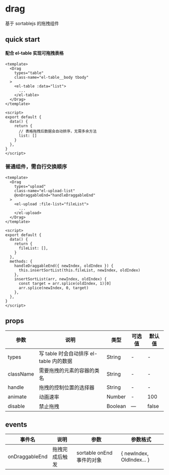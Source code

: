 # drag
基于 sortablejs 的拖拽组件

## quick start

#### 配合 el-table 实现可拖拽表格
```vue
<template>
  <Drag
    types="table"
    class-name="el-table__body tbody"
  >
    <el-table :data="list">
      ...
    </el-table>
  </Drag>
</template>

<script>
export default {
  data() {
    return {
      // 表格拖拽后数据会自动排序，无需多余方法
      list: []
    }
  },
}
</script>
```

### 普通组件，需自行交换顺序
```vue
<template>
  <Drag
    types="upload"
    class-name="el-upload-list"
    @onDraggableEnd="handleDraggableEnd"
  >
    <el-upload :file-list="fileList">
      ...
    </el-upload>
  </Drag>
</template>

<script>
export default {
  data() {
    return {
      fileList: [],
    }
  },
  methods: {
    handleDraggableEnd({ newIndex, oldIndex }) {
      this.insertSortList(this.fileList, newIndex, oldIndex)
    },
    insertSortList(arr, newIndex, oldIndex) {
      const target = arr.splice(oldIndex, 1)[0]
      arr.splice(newIndex, 0, target)
    },
  },
}
</script>
```

## props

| 参数          |      说明              | 类型     | 可选值                   |  默认值   |
| ------------ | ---------------------- | ------- | ----------------------- | --------- |
| types | 写 table 时会自动排序 el-table 内的数据 | String | - | - |
| className | 需要拖拽的元素的容器的类名 | String | - | - |
| handle | 拖拽的控制位置的选择器 | String | - | - |
| animate | 动画速率  | Number  | - | 100 |
| disable | 禁止拖拽 | Boolean | — |  false |


## events

| 事件名          | 说明                | 参数         | 参数格式  |
| -------------- | ------------------ | ------------ | ---------|
| onDraggableEnd | 拖拽完成后触发 | sortable onEnd 事件的对象 | { newIndex, OldIndex... } |
